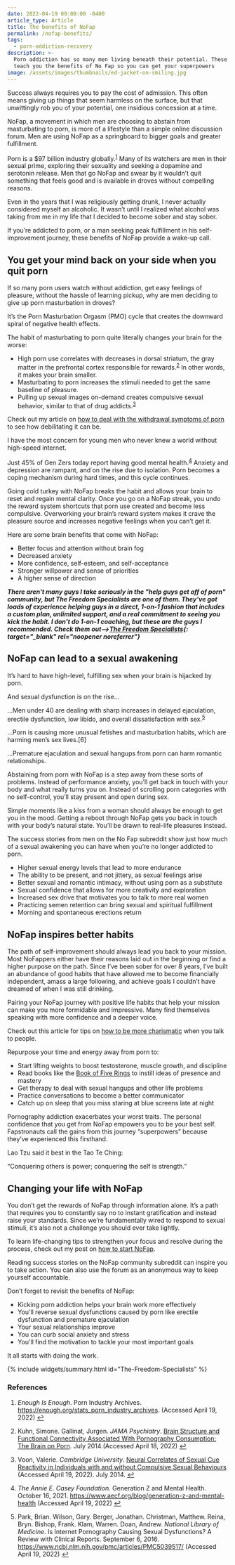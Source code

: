 ```yaml
---
date: 2022-04-19 09:00:00 -0400
article_type: Article
title: The benefits of NoFap
permalink: /nofap-benefits/
tags:
  - porn-addiction-recovery
description: >-
  Porn addiction has so many men living beneath their potential. These tips will
  teach you the benefits of No Fap so you can get your superpowers
image: /assets/images/thumbnails/ed-jacket-on-smiling.jpg
---
```

Success always requires you to pay the cost of admission. This often means giving up things that seem harmless on the surface, but that unwittingly rob you of your potential, one insidious concession at a time.

NoFap, a movement in which men are choosing to abstain from masturbating to porn, is more of a lifestyle than a simple online discussion forum. Men are using NoFap as a springboard to bigger goals and greater fulfillment.

Porn is a $97 billion industry globally.<sup id="fnref:1" role="doc-noteref"><a class="footnote" rel="footnote" href="#fn:1">1</a></sup> Many of its watchers are men in their sexual prime, exploring their sexuality and seeking a dopamine and serotonin release. Men that go NoFap and swear by it wouldn’t quit something that feels good and is available in droves without compelling reasons.

Even in the years that I was religiously getting drunk, I never actually considered myself an alcoholic. It wasn’t until I realized what alcohol was taking from me in my life that I decided to become sober and stay sober.

If you’re addicted to porn, or a man seeking peak fulfillment in his self-improvement journey, these benefits of NoFap provide a wake-up call.

## You get your mind back on your side when you quit porn

If so many porn users watch without addiction, get easy feelings of pleasure, without the hassle of learning pickup, why are men deciding to give up porn masturbation in droves?

It’s the Porn Masturbation Orgasm (PMO) cycle that creates the downward spiral of negative health effects.

The habit of masturbating to porn quite literally changes your brain for the worse:

* High porn use correlates with decreases in dorsal striatum, the gray matter in the prefrontal cortex responsible for rewards.<sup id="fnref:2" role="doc-noteref"><a class="footnote" rel="footnote" href="#fn:2">2</a></sup> In other words, it makes your brain smaller.
* Masturbating to porn increases the stimuli needed to get the same baseline of pleasure.
* Pulling up sexual images on-demand creates compulsive sexual behavior, similar to that of drug addicts.<sup id="fnref:3" role="doc-noteref"><a class="footnote" rel="footnote" href="#fn:3">3</a></sup>

Check out my article on [how to deal with the withdrawal symptoms of porn](https://edlatimore.com/dealing-with-porn-addiction-withdrawal/) to see how debilitating it can be.

I have the most concern for young men who never knew a world without high-speed internet.

Just 45% of Gen Zers today report having good mental health.<sup id="fnref:4" role="doc-noteref"><a class="footnote" rel="footnote" href="#fn:4">4</a></sup> Anxiety and depression are rampant, and on the rise due to isolation. Porn becomes a coping mechanism during hard times, and this cycle continues.

Going cold turkey with NoFap breaks the habit and allows your brain to reset and regain mental clarity. Once you go on a NoFap streak, you undo the reward system shortcuts that porn use created and become less compulsive. Overworking your brain’s reward system makes it crave the pleasure source and increases negative feelings when you can’t get it.

Here are some brain benefits that come with NoFap:

* Better focus and attention without brain fog
* Decreased anxiety
* More confidence, self-esteem, and self-acceptance
* Stronger willpower and sense of priorities
* A higher sense of direction

***There aren't many guys I take seriously in the "help guys get off of porn" community, but The Freedom Specialists are one of them. They've got loads of experience helping guys in a direct, 1-on-1 fashion that includes a custom plan, unlimited support, and a real commitment to seeing you kick the habit. I don't do 1-on-1 coaching, but these are the guys I recommended. Check them out—&gt;[The Freedom Specialists](https://rebrand.ly/dl0pix3){: target="_blank" rel="noopener noreferrer"}***

## NoFap can lead to a sexual awakening

It’s hard to have high-level, fulfilling sex when your brain is hijacked by porn.

And sexual dysfunction is on the rise…

…Men under 40 are dealing with sharp increases in delayed ejaculation, erectile dysfunction, low libido, and overall dissatisfaction with sex.<sup id="fnref:5" role="doc-noteref"><a class="footnote" rel="footnote" href="#fn:5">5</a></sup>

…Porn is causing more unusual fetishes and masturbation habits, which are harming men’s sex lives.\[6\]

…Premature ejaculation and sexual hangups from porn can harm romantic relationships.

Abstaining from porn with NoFap is a step away from these sorts of problems. Instead of performance anxiety, you’ll get back in touch with your body and what really turns you on. Instead of scrolling porn categories with no self-control, you’ll stay present and open during sex.

Simple moments like a kiss from a woman should always be enough to get you in the mood. Getting a reboot through NoFap gets you back in touch with your body’s natural state. You’ll be drawn to real-life pleasures instead.

The success stories from men on the No Fap subreddit show just how much of a sexual awakening you can have when you’re no longer addicted to porn.

* Higher sexual energy levels that lead to more endurance
* The ability to be present, and not jittery, as sexual feelings arise
* Better sexual and romantic intimacy, without using porn as a substitute
* Sexual confidence that allows for more creativity and exploration
* Increased sex drive that motivates you to talk to more real women
* Practicing semen retention can bring sexual and spiritual fulfillment
* Morning and spontaneous erections return

## NoFap inspires better habits

The path of self-improvement should always lead you back to your mission. Most NoFappers either have their reasons laid out in the beginning or find a higher purpose on the path. Since I’ve been sober for over 8 years, I’ve built an abundance of good habits that have allowed me to become financially independent, amass a large following, and achieve goals I couldn’t have dreamed of when I was still drinking.

Pairing your NoFap journey with positive life habits that help your mission can make you more formidable and impressive. Many find themselves speaking with more confidence and a deeper voice.

Check out this article for tips on [how to be more charismatic](https://edlatimore.com/how-to-be-charismatic/) when you talk to people.

Repurpose your time and energy away from porn to:

* Start lifting weights to boost testosterone, muscle growth, and discipline
* Read books like the [Book of Five Rings](https://edlatimore.com/the-book-of-five-rings-quotes/) to instill ideas of presence and mastery
* Get therapy to deal with sexual hangups and other life problems
* Practice conversations to become a better communicator
* Catch up on sleep that you miss staring at blue screens late at night

Pornography addiction exacerbates your worst traits. The personal confidence that you get from NoFap empowers you to be your best self. Fapstronauts call the gains from this journey “superpowers” because they’ve experienced this firsthand.

Lao Tzu said it best in the Tao Te Ching:

“Conquering others is power; conquering the self is strength.”

## Changing your life with NoFap

You don’t get the rewards of NoFap through information alone. It’s a path that requires you to constantly say no to instant gratification and instead raise your standards. Since we’re fundamentally wired to respond to sexual stimuli, it’s also not a challenge you should ever take lightly.

To learn life-changing tips to strengthen your focus and resolve during the process, check out my post on [how to start NoFap](https://edlatimore.com/how-to-start-nofap/).

Reading success stories on the NoFap community subreddit can inspire you to take action. You can also use the forum as an anonymous way to keep yourself accountable.

Don’t forget to revisit the benefits of NoFap:

* Kicking porn addiction helps your brain work more effectively
* You’ll reverse sexual dysfunctions caused by porn like erectile dysfunction and premature ejaculation
* Your sexual relationships improve
* You can curb social anxiety and stress
* You’ll find the motivation to tackle your most important goals

It all starts with doing the work.

{% include widgets/summary.html id="The-Freedom-Specialists" %}

### References

<div class="footnotes" role="doc-endnotes"><ol><li id="fn:1" role="doc-endnote"><p><em>Enough Is Enough</em>. Porn Industry Archives. <a href="https://enough.org/stats_porn_industry_archives">https://enough.org/stats_porn_industry_archives</a>. (Accessed April 19, 2022)&nbsp;<a class="reversefootnote" role="doc-backlink" href="#fnref:1">↩</a></p></li><li id="fn:2" role="doc-endnote"><p>Kuhn, Simone. Gallinat, Jurgen. <em>JAMA Psychiatry</em>. <a href="https://web.archive.org/web/20180712233848/https://jamanetwork.com/journals/jamapsychiatry/fullarticle/1874574">Brain Structure and Functional Connectivity Associated With Pornography Consumption: The Brain on Porn</a>. July 2014.(Accessed April 18, 2022)&nbsp;<a class="reversefootnote" role="doc-backlink" href="#fnref:2">↩</a></p></li><li id="fn:3" role="doc-endnote"><p>Voon, Valerie. <em>Cambridge University</em>. <a href="https://web.archive.org/web/20181011094233/https://www.yourbrainonporn.com/cambridge-university-brain-scans-find-porn-addiction">Neural Correlates of Sexual Cue Reactivity in Individuals with and without Compulsive Sexual Behaviours</a> (Accessed April 19, 2022). July 2014.&nbsp;<a class="reversefootnote" role="doc-backlink" href="#fnref:3">↩</a></p></li><li id="fn:4" role="doc-endnote"><p><em>The Annie E. Casey Foundation.</em> Generation Z and Mental Health. October 16, 2021. <a href="https://www.aecf.org/blog/generation-z-and-mental-health">https://www.aecf.org/blog/generation-z-and-mental-health</a> (Accessed April 19, 2022)&nbsp;<a class="reversefootnote" role="doc-backlink" href="#fnref:4">↩</a></p></li><li id="fn:5" role="doc-endnote"><p>Park, Brian. Wilson, Gary. Berger, Jonathan. Christman, Matthew. Reina, Bryn. Bishop, Frank. Klam, Warren. Doan, Andrew. <em>National Library of Medicine</em>. Is Internet Pornography Causing Sexual Dysfunctions? A Review with Clinical Reports. September 6, 2016. <a href="https://www.ncbi.nlm.nih.gov/pmc/articles/PMC5039517/">https://www.ncbi.nlm.nih.gov/pmc/articles/PMC5039517/</a> (Accessed April 19, 2022)&nbsp;<a class="reversefootnote" role="doc-backlink" href="#fnref:5">↩</a></p></li></ol></div>
